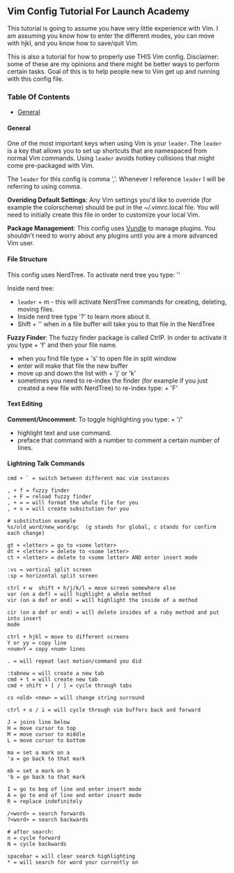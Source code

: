 ## Vim Config Tutorial For Launch Academy

This tutorial is going to assume you have very little experience with Vim.  I am
assuming you know how to enter the different modes, you can move with hjkl, and
you know how to save/quit Vim.

This is also a tutorial for how to properly use THIS Vim config.  Disclaimer:
some of these are my opinions and there might be better ways to perform certain
tasks.  Goal of this is to help people new to Vim get up and running with this
config file.

### Table Of Contents

*  [General](#general)


#### General

One of the most important keys when using Vim is your `leader`.  The `leader` is
a key that allows you to set up shortcuts that are namespaced from normal Vim
commands.  Using `leader` avoids hotkey collisions that might come pre-packaged
with Vim. 

The `leader` for this config is comma ','.  Whenever I reference `leader` I will
be referring to using comma.

**Overiding Default Settings**: Any Vim settings you'd like to override (for
example the colorscheme) should be put in the ~/.vimrc.local file.  You will
need to initially create this file in order to customize your local Vim.  

**Package Management**: This config uses
[Vundle](https://github.com/gmarik/Vundle.vim) to manage plugins.  You shouldn't
need to worry about any plugins until you are a more advanced Vim user.  

#### File Structure

This config uses NerdTree.  To activate nerd tree you type: '\'

Inside nerd tree:  
*  `leader` + m - this will activate NerdTree commands for creating, deleting,
moving files.  
*  Inside nerd tree type '?' to learn more about it.  
*  Shift + '\' when in a file buffer will take you to that file in the NerdTree  

**Fuzzy Finder**: The fuzzy finder package is called CtrlP.  In order to
activate it you type <leader> + 'f' and then your file name.  

*  when you find file type <Ctrl> + 's' to open file in split window  
*  enter will make that file the new buffer  
*  move up and down the list with <Ctrl> + 'j' or 'k'  
*  sometimes you need to re-index the finder (for example if you just created a
    new file with NerdTree) to re-index type: <leader> + 'F'  

#### Text Editing

**Comment/Uncomment**: To toggle highlighting you type: <leader> + '/'

*  highlight text and use command.  
*  preface that command with a number to comment a certain number of lines.  



#### Lightning Talk Commands 

```
cmd + ` = switch between different mac vim instances

, + f = fuzzy finder
, + F = reload fuzzy finder
, + = = will format the whole file for you
, + s = will create subsitution for you

# substitution example
%s/old_word/new_word/gc  (g stands for global, c stands for confirm each change)

gt + <letter> = go to <some letter>
dt + <letter> = delete to <some letter>
ct + <letter> = delete to <some letter> AND enter insert mode

:vs = vertical split screen
:sp = horizontal split screen

ctrl + w  shift + h/j/k/l = move screen somewhere else
var (on a def) = will highlight a whole method
vir (on a def or end) = will highlight the inside of a method

cir (on a def or end) = will delete insides of a ruby method and put into insert
mode

ctrl + hjkl = move to different screens
Y or yy = copy line
<num>Y = copy <num> lines

. = will repeat last motion/command you did

:tabnew = will create a new tab
cmd + t = will create new tab
cmd + shift + [ / ] = cycle through tabs

cs <old> <new> = will change string surround

ctrl + o / i = will cycle through vim buffers back and forward

J = joins line below
H = move cursor to top
M = move cursor to middle
L = move cursor to bottom

ma = set a mark on a
'a = go back to that mark

mb = set a mark on b
'b = go back to that mark

I = go to beg of line and enter insert mode
A = go to end of line and enter insert mode
R = replace indefinitely

/<word> = search forwards
?<word> = search backwards

# after search:
n = cycle forward
N = cycle backwards

spacebar = will clear search highlighting
* = will search for word your currently on
```
